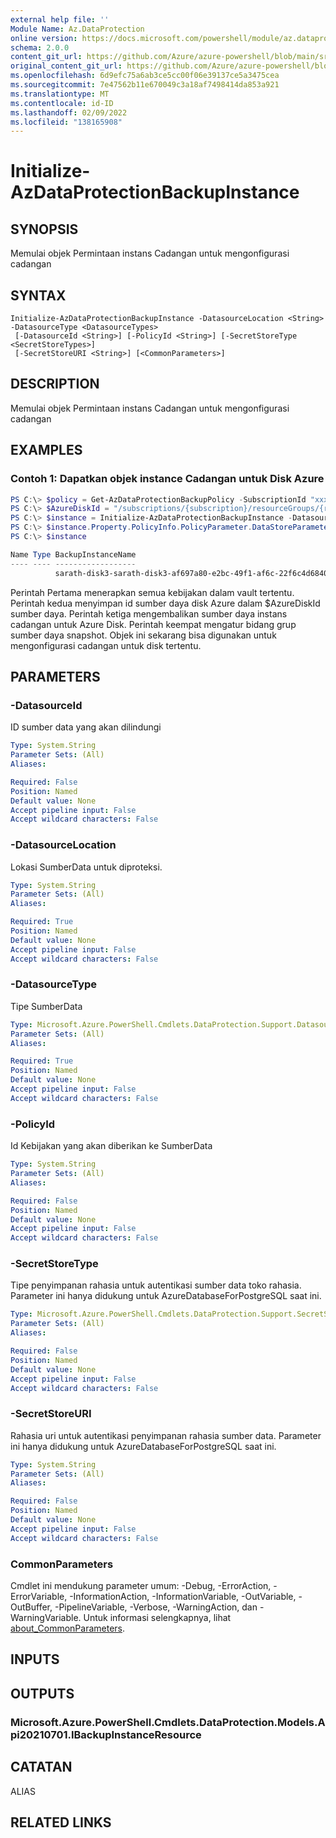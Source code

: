 ```yaml
---
external help file: ''
Module Name: Az.DataProtection
online version: https://docs.microsoft.com/powershell/module/az.dataprotection/initialize-azdataprotectionbackupinstance
schema: 2.0.0
content_git_url: https://github.com/Azure/azure-powershell/blob/main/src/DataProtection/help/Initialize-AzDataProtectionBackupInstance.md
original_content_git_url: https://github.com/Azure/azure-powershell/blob/main/src/DataProtection/help/Initialize-AzDataProtectionBackupInstance.md
ms.openlocfilehash: 6d9efc75a6ab3ce5cc00f06e39137ce5a3475cea
ms.sourcegitcommit: 7e47562b11e670049c3a18af7498414da853a921
ms.translationtype: MT
ms.contentlocale: id-ID
ms.lasthandoff: 02/09/2022
ms.locfileid: "138165908"
---
```

# Initialize-AzDataProtectionBackupInstance

## SYNOPSIS
Memulai objek Permintaan instans Cadangan untuk mengonfigurasi cadangan

## SYNTAX

```
Initialize-AzDataProtectionBackupInstance -DatasourceLocation <String> -DatasourceType <DatasourceTypes>
 [-DatasourceId <String>] [-PolicyId <String>] [-SecretStoreType <SecretStoreTypes>]
 [-SecretStoreURI <String>] [<CommonParameters>]
```

## DESCRIPTION
Memulai objek Permintaan instans Cadangan untuk mengonfigurasi cadangan

## EXAMPLES

### Contoh 1: Dapatkan objek instance Cadangan untuk Disk Azure
```powershell
PS C:\> $policy = Get-AzDataProtectionBackupPolicy -SubscriptionId "xxxx-xxx-xxx" -ResourceGroupName sarath-rg -VaultName sarath-vault
PS C:\> $AzureDiskId = "/subscriptions/{subscription}/resourceGroups/{resourceGroup}/providers/Microsoft.Compute/disks/{diskname}"
PS C:\> $instance = Initialize-AzDataProtectionBackupInstance -DatasourceType AzureDisk -DatasourceLocation westus -DatasourceId $AzureDiskId -PolicyId $policy[0].Id
PS C:\> $instance.Property.PolicyInfo.PolicyParameter.DataStoreParametersList[0].ResourceGroupId = "/subscriptions/{subscription}/resourceGroups/{snapshotResourceGroup}"
PS C:\> $instance

Name Type BackupInstanceName
---- ---- ------------------
          sarath-disk3-sarath-disk3-af697a80-e2bc-49f1-af6c-22f6c4d68405
```

Perintah Pertama menerapkan semua kebijakan dalam vault tertentu.
Perintah kedua menyimpan id sumber daya disk Azure dalam $AzureDiskId sumber daya.
Perintah ketiga mengembalikan sumber daya instans cadangan untuk Azure Disk.
Perintah keempat mengatur bidang grup sumber daya snapshot.
Objek ini sekarang bisa digunakan untuk mengonfigurasi cadangan untuk disk tertentu.

## PARAMETERS

### -DatasourceId
ID sumber data yang akan dilindungi

```yaml
Type: System.String
Parameter Sets: (All)
Aliases:

Required: False
Position: Named
Default value: None
Accept pipeline input: False
Accept wildcard characters: False
```

### -DatasourceLocation
Lokasi SumberData untuk diproteksi.

```yaml
Type: System.String
Parameter Sets: (All)
Aliases:

Required: True
Position: Named
Default value: None
Accept pipeline input: False
Accept wildcard characters: False
```

### -DatasourceType
Tipe SumberData

```yaml
Type: Microsoft.Azure.PowerShell.Cmdlets.DataProtection.Support.DatasourceTypes
Parameter Sets: (All)
Aliases:

Required: True
Position: Named
Default value: None
Accept pipeline input: False
Accept wildcard characters: False
```

### -PolicyId
Id Kebijakan yang akan diberikan ke SumberData

```yaml
Type: System.String
Parameter Sets: (All)
Aliases:

Required: False
Position: Named
Default value: None
Accept pipeline input: False
Accept wildcard characters: False
```

### -SecretStoreType
Tipe penyimpanan rahasia untuk autentikasi sumber data toko rahasia.
Parameter ini hanya didukung untuk AzureDatabaseForPostgreSQL saat ini.

```yaml
Type: Microsoft.Azure.PowerShell.Cmdlets.DataProtection.Support.SecretStoreTypes
Parameter Sets: (All)
Aliases:

Required: False
Position: Named
Default value: None
Accept pipeline input: False
Accept wildcard characters: False
```

### -SecretStoreURI
Rahasia uri untuk autentikasi penyimpanan rahasia sumber data.
Parameter ini hanya didukung untuk AzureDatabaseForPostgreSQL saat ini.

```yaml
Type: System.String
Parameter Sets: (All)
Aliases:

Required: False
Position: Named
Default value: None
Accept pipeline input: False
Accept wildcard characters: False
```

### CommonParameters
Cmdlet ini mendukung parameter umum: -Debug, -ErrorAction, -ErrorVariable, -InformationAction, -InformationVariable, -OutVariable, -OutBuffer, -PipelineVariable, -Verbose, -WarningAction, dan -WarningVariable. Untuk informasi selengkapnya, lihat [about_CommonParameters](http://go.microsoft.com/fwlink/?LinkID=113216).

## INPUTS

## OUTPUTS

### Microsoft.Azure.PowerShell.Cmdlets.DataProtection.Models.Api20210701.IBackupInstanceResource

## CATATAN

ALIAS

## RELATED LINKS

